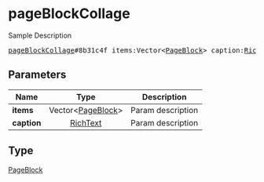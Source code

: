 # pageBlockCollage

Sample Description

<pre>
<a href="../constructor/pageBlockCollage.md">pageBlockCollage</a>#8b31c4f items:Vector&lt;<a href="../type/PageBlock.md">PageBlock</a>&gt; caption:<a href="../type/RichText.md">RichText</a> = <a href="../type/PageBlock.md">PageBlock</a>;
</pre>
## Parameters

| Name | Type | Description |
|------|:----:|-------------|
| **items** | Vector&lt;<a href="../type/PageBlock.md">PageBlock</a>&gt; | Param description |
| **caption** | <a href="../type/RichText.md">RichText</a> | Param description |

## Type

<a href="../type/PageBlock.md">PageBlock</a>
